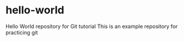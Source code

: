# hello-world
Hello World repository for Git tutorial
This is an example repository for practicing git
